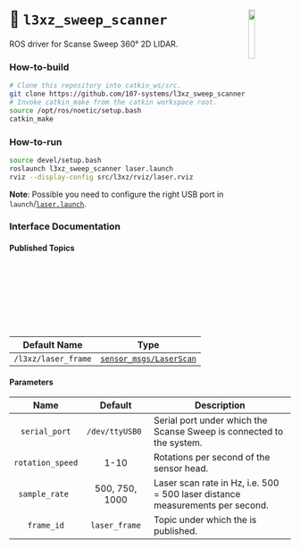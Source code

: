 <a href="https://107-systems.org/"><img align="right" src="https://raw.githubusercontent.com/107-systems/.github/main/logo/107-systems.png" width="15%"></a>
:floppy_disk: `l3xz_sweep_scanner`
==================================
ROS driver for Scanse Sweep 360° 2D LIDAR.

### How-to-build
```bash
# Clone this repository into catkin_ws/src.
git clone https://github.com/107-systems/l3xz_sweep_scanner
# Invoke catkin_make from the catkin workspace root.
source /opt/ros/noetic/setup.bash
catkin_make
```

### How-to-run
```bash
source devel/setup.bash
roslaunch l3xz_sweep_scanner laser.launch
rviz --display-config src/l3xz/rviz/laser.rviz
```
**Note**: Possible you need to configure the right USB port in `launch`/[`laser.launch`](launch/laser.launch).

### Interface Documentation
#### Published Topics
| Default Name | Type |
|:-:|:-:|
| `/l3xz/laser_frame` | [`sensor_msgs/LaserScan`](https://docs.ros.org/en/noetic/api/sensor_msgs/html/msg/LaserScan.html) |

#### Parameters
| Name | Default | Description |
|:-:|:-:|-|
| `serial_port` | `/dev/ttyUSB0 ` | Serial port under which the Scanse Sweep is connected to the system. |
| `rotation_speed` | 1-10 | Rotations per second of the sensor head. |
| `sample_rate ` | 500, 750, 1000 | Laser scan rate in Hz, i.e. 500 = 500 laser distance measurements per second. |
| `frame_id` | `laser_frame` | Topic under which the is published. |
